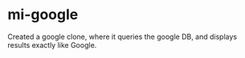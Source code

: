 # mi-google
Created a google clone, where it queries the google DB, and displays results exactly like Google.
